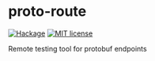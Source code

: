 # proto-route

[![Hackage](https://img.shields.io/hackage/v/proto-route.svg)](https://hackage.haskell.org/package/proto-route)
[![MIT license](https://img.shields.io/badge/license-MIT-blue.svg)](https://github.com/holmusk/proto-route/blob/master/LICENSE)




Remote testing tool for protobuf endpoints

